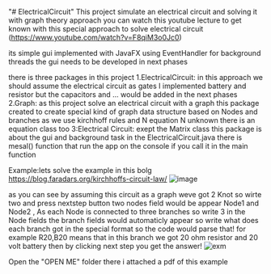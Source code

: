 "# ElectricalCircuit" 
This project simulate an electrical circuit
and solving it with graph theory approach
you can watch this youtube lecture to get known with this
special approach to solve electrical circuit (https://www.youtube.com/watch?v=F8qiM3o0Jc0)

its simple gui implemented with JavaFX using EventHandler for background threads
the gui needs to be developed in next phases

there is three packages in this project
1.ElectricalCircuit:
in this approach we should assume the electrical circuit as gates
I implemented battery and resistor but the capacitors and ... would be added in the next phases
2.Graph:
as this project solve an electrical circuit with a graph this package created to create
special kind of graph data structure based on Nodes and branches
as we use kirchhoff rules and N equation N unknown there is an equation class too
3:Electrical Circuit:
exept the Matrix class this package is about the gui and background task in the ElectricalCircuit.java
there is mesal() function that run the app on the console if you call it in the main function

Example:lets solve the example in this bolg https://blog.faradars.org/kirchhoffs-circuit-law/
![image](https://user-images.githubusercontent.com/53050138/126564489-9f402c78-f3da-4ee5-9127-8c629a3bbd0d.png)

as you can see by assuming this circuit as a graph weve got 2 Knot so wirte two and press nextstep button
two nodes field would be appear Node1 and Node2 ,
As each Node is connected to three branches so write 3 in the Node fields
the branch fields would automaticly appear so write what does each branch got in the special format so
the code would parse that!
for example R20,B20 means that in this branch we got 20 ohm resistor and 20 volt battery then by clicking next step you get the answer!
![exm](https://user-images.githubusercontent.com/53050138/126566059-9cb1b268-222a-48bb-a8a0-79f59dfc027a.png)

Open the "OPEN ME" folder there i attached a pdf of this example
